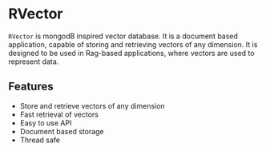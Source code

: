 # RVector

`RVector` is mongodB inspired vector database. It is a document based application, capable of storing and retrieving vectors of any dimension. It is designed to be used in Rag-based applications, where vectors are used to represent data.

## Features

- Store and retrieve vectors of any dimension
- Fast retrieval of vectors
- Easy to use API
- Document based storage
- Thread safe
